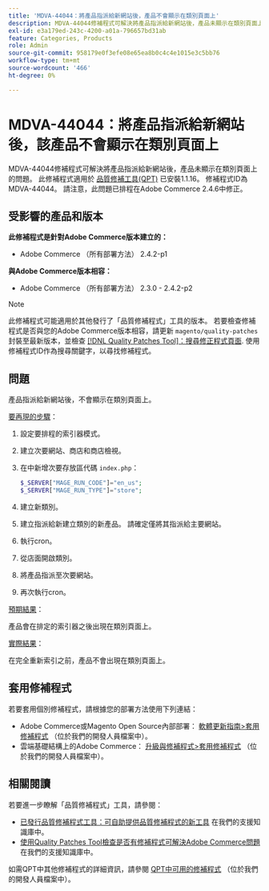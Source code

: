 ```yaml
---
title: 'MDVA-44044：將產品指派給新網站後，產品不會顯示在類別頁面上'
description: MDVA-44044修補程式可解決將產品指派給新網站後，產品未顯示在類別頁面上的問題。 安裝[Quality Patches Tool (QPT)](/help/announcements/adobe-commerce-announcements/magento-quality-patches-released-new-tool-to-self-serve-quality-patches.md) 1.1.16後，即可使用此修補程式。 修補程式ID為MDVA-44044。 請注意，此問題已排程在Adobe Commerce 2.4.6中修正。
exl-id: e3a179ed-243c-4200-a01a-796657bd31ab
feature: Categories, Products
role: Admin
source-git-commit: 958179e0f3efe08e65ea8b0c4c4e1015e3c5bb76
workflow-type: tm+mt
source-wordcount: '466'
ht-degree: 0%

---
```


# MDVA-44044：將產品指派給新網站後，該產品不會顯示在類別頁面上

MDVA-44044修補程式可解決將產品指派給新網站後，產品未顯示在類別頁面上的問題。 此修補程式適用於 [品質修補工具(QPT)](/help/announcements/adobe-commerce-announcements/magento-quality-patches-released-new-tool-to-self-serve-quality-patches.md) 已安裝1.1.16。 修補程式ID為MDVA-44044。 請注意，此問題已排程在Adobe Commerce 2.4.6中修正。

## 受影響的產品和版本

**此修補程式是針對Adobe Commerce版本建立的：**

* Adobe Commerce （所有部署方法） 2.4.2-p1

**與Adobe Commerce版本相容：**

* Adobe Commerce （所有部署方法） 2.3.0 - 2.4.2-p2

>[!NOTE]
>
>此修補程式可能適用於其他發行了「品質修補程式」工具的版本。 若要檢查修補程式是否與您的Adobe Commerce版本相容，請更新 `magento/quality-patches` 封裝至最新版本，並檢查 [[!DNL Quality Patches Tool]：搜尋修正程式頁面](https://devdocs.magento.com/quality-patches/tool.html#patch-grid). 使用修補程式ID作為搜尋關鍵字，以尋找修補程式。

## 問題

產品指派給新網站後，不會顯示在類別頁面上。

<u>要再現的步驟</u>：

1. 設定要排程的索引器模式。
1. 建立次要網站、商店和商店檢視。
1. 在中新增次要存放區代碼 `index.php`：

   ```php
   $_SERVER["MAGE_RUN_CODE"]="en_us";
   $_SERVER["MAGE_RUN_TYPE"]="store";
   ```

1. 建立新類別。
1. 建立指派給新建立類別的新產品。 請確定僅將其指派給主要網站。
1. 執行cron。
1. 從店面開啟類別。
1. 將產品指派至次要網站。
1. 再次執行cron。

<u>預期結果</u>：

產品會在排定的索引器之後出現在類別頁面上。

<u>實際結果</u>：

在完全重新索引之前，產品不會出現在類別頁面上。

## 套用修補程式

若要套用個別修補程式，請根據您的部署方法使用下列連結：

* Adobe Commerce或Magento Open Source內部部署： [軟體更新指南>套用修補程式](https://devdocs.magento.com/guides/v2.4/comp-mgr/patching/mqp.html) （位於我們的開發人員檔案中）。
* 雲端基礎結構上的Adobe Commerce： [升級與修補程式>套用修補程式](https://devdocs.magento.com/cloud/project/project-patch.html) （位於我們的開發人員檔案中）。

## 相關閱讀

若要進一步瞭解「品質修補程式」工具，請參閱：

* [已發行品質修補程式工具：可自助提供品質修補程式的新工具](/help/announcements/adobe-commerce-announcements/magento-quality-patches-released-new-tool-to-self-serve-quality-patches.md) 在我們的支援知識庫中。
* [使用Quality Patches Tool檢查是否有修補程式可解決Adobe Commerce問題](/help/support-tools/patches-available-in-qpt-tool/check-patch-for-magento-issue-with-magento-quality-patches.md) 在我們的支援知識庫中。

如需QPT中其他修補程式的詳細資訊，請參閱 [QPT中可用的修補程式](https://devdocs.magento.com/quality-patches/tool.html#patch-grid) （位於我們的開發人員檔案中）。
